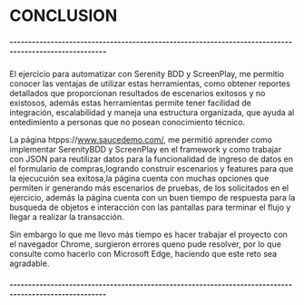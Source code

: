 # CONCLUSION
##### ------------------------------------------------------------------------------------------------------
El ejercicio para automatizar con Serenity BDD y ScreenPlay, me permitio conocer las ventajas de utilizar estas herramientas,
como obtener reportes detallados que proporcionan resultados de escenarios exitosos y no existosos, además estas herramientas
permite tener facilidad de integración, escalabilidad y maneja una estructura organizada, que ayuda al entedimiento a personas
que no posean conocimiento técnico.

La página htpps://www.saucedemo.com/, me permitió aprender como implementar SerenityBDD y ScreenPlay en el framework  y como 
trabajar  con JSON para reutilizar datos para la funcionalidad de ingreso de datos en el formulario de compras,logrando construir
escenarios y features para que la ejecucuión sea exitosa,la página cuenta con muchas opciones que permiten ir generando más 
escenarios de pruebas, de los solicitados en el ejercicio, además la página cuenta con un buen tiempo de respuesta para la busqueda
de objetos e interacción con las pantallas para terminar el flujo y llegar a realizar la transacción.

Sin embargo lo que me llevo más tiempo es hacer trabajar el proyecto con el navegador Chrome, surgieron errores queno pude resolver, por lo que consulte
como hacerlo con Microsoft Edge, haciendo que este reto sea agradable.
##### ------------------------------------------------------------------------------------------------------


